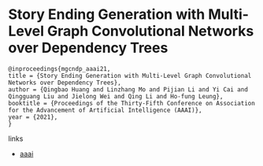 # Story Ending Generation with Multi-Level Graph Convolutional Networks over Dependency Trees

```
@inproceedings{mgcndp_aaai21,
title = {Story Ending Generation with Multi-Level Graph Convolutional Networks over Dependency Trees},
author = {Qingbao Huang and Linzhang Mo and Pijian Li and Yi Cai and Qingguang Liu and Jielong Wei and Qing Li and Ho-fung Leung},
booktitle = {Proceedings of the Thirty-Fifth Conference on Association for the Advancement of Artificial Intelligence (AAAI)},
year = {2021},
}
```

links
- [aaai](https://www.aaai.org/AAAI21Papers/AAAI-7220.HuangQ.pdf)
